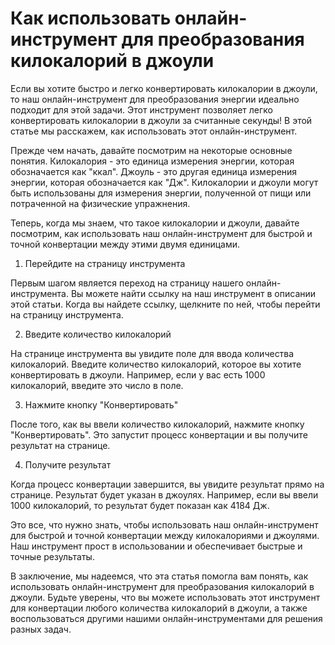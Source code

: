 Как использовать онлайн-инструмент для преобразования килокалорий в джоули
==========================================================================

Если вы хотите быстро и легко конвертировать килокалории в джоули, то наш онлайн-инструмент для преобразования энергии идеально подходит для этой задачи. Этот инструмент позволяет легко конвертировать килокалории в джоули за считанные секунды! В этой статье мы расскажем, как использовать этот онлайн-инструмент.

Прежде чем начать, давайте посмотрим на некоторые основные понятия. Килокалория - это единица измерения энергии, которая обозначается как "ккал". Джоуль - это другая единица измерения энергии, которая обозначается как "Дж". Килокалории и джоули могут быть использованы для измерения энергии, полученной от пищи или потраченной на физические упражнения.

Теперь, когда мы знаем, что такое килокалории и джоули, давайте посмотрим, как использовать наш онлайн-инструмент для быстрой и точной конвертации между этими двумя единицами.

1. Перейдите на страницу инструмента

Первым шагом является переход на страницу нашего онлайн-инструмента. Вы можете найти ссылку на наш инструмент в описании этой статьи. Когда вы найдете ссылку, щелкните по ней, чтобы перейти на страницу инструмента.

2. Введите количество килокалорий

На странице инструмента вы увидите поле для ввода количества килокалорий. Введите количество килокалорий, которое вы хотите конвертировать в джоули. Например, если у вас есть 1000 килокалорий, введите это число в поле.

3. Нажмите кнопку "Конвертировать"

После того, как вы ввели количество килокалорий, нажмите кнопку "Конвертировать". Это запустит процесс конвертации и вы получите результат на странице.

4. Получите результат

Когда процесс конвертации завершится, вы увидите результат прямо на странице. Результат будет указан в джоулях. Например, если вы ввели 1000 килокалорий, то результат будет показан как 4184 Дж.

Это все, что нужно знать, чтобы использовать наш онлайн-инструмент для быстрой и точной конвертации между килокалориями и джоулями. Наш инструмент прост в использовании и обеспечивает быстрые и точные результаты.

В заключение, мы надеемся, что эта статья помогла вам понять, как использовать онлайн-инструмент для преобразования килокалорий в джоули. Будьте уверены, что вы можете использовать этот инструмент для конвертации любого количества килокалорий в джоули, а также воспользоваться другими нашими онлайн-инструментами для решения разных задач.